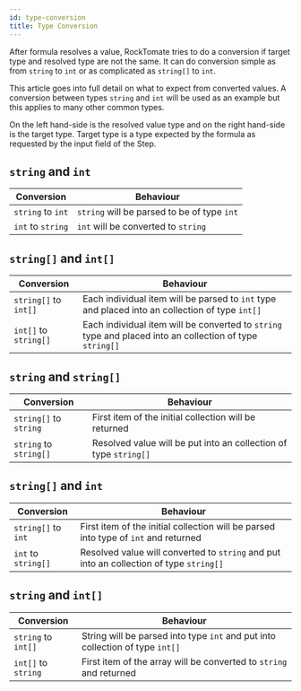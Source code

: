 ```yaml
---
id: type-conversion
title: Type Conversion
---
```


After formula resolves a value, RockTomate tries to do a conversion if target type and resolved type are not the same. It can do conversion simple as from `string` to `int` or as complicated as `string[]` to `int`.

This article goes into full detail on what to expect from converted values. A conversion between types `string` and `int` will be used as an example but this applies to many other common types.

On the left hand-side is the resolved value type and on the right hand-side is the target type. Target type is a type expected by the formula as requested by the input field of the Step.

## `string` and `int`

| Conversion        | Behaviour                                   |
|-------------------|---------------------------------------------|
| `string` to `int` | `string` will be parsed to be of type `int` |
| `int` to `string` | `int`  will be converted to `string`        |

## `string[]` and `int[]`

| Conversion            | Behaviour                                                                                                |
|-----------------------|----------------------------------------------------------------------------------------------------------|
| `string[]` to `int[]` | Each individual item will be parsed to `int` type and placed into an collection of type `int[]`          |
| `int[]` to `string[]` | Each individual item will be converted to `string` type and placed into an collection of type `string[]` |

## `string` and `string[]`

| Conversion             | Behaviour                                                        |
|------------------------|------------------------------------------------------------------|
| `string[]` to `string` | First item of the initial collection will be returned            |
| `string` to `string[]` | Resolved value will be put into an collection of type `string[]` |

## `string[]` and `int`

| Conversion             | Behaviour                                                                               |
|------------------------|-----------------------------------------------------------------------------------------|
| `string[]` to `int`    | First item of the initial collection will be parsed into type of `int` and returned     |
| `int` to `string[]`    | Resolved value will converted to `string` and put into an collection of type `string[]` |

## `string` and `int[]`

| Conversion             | Behaviour                                                                               |
|------------------------|-----------------------------------------------------------------------------------------|
| `string` to `int[]`    | String will be parsed into type `int` and put into collection of type `int[]`           |
| `int[]` to `string`    | First item of the array will be converted to `string` and returned                      |